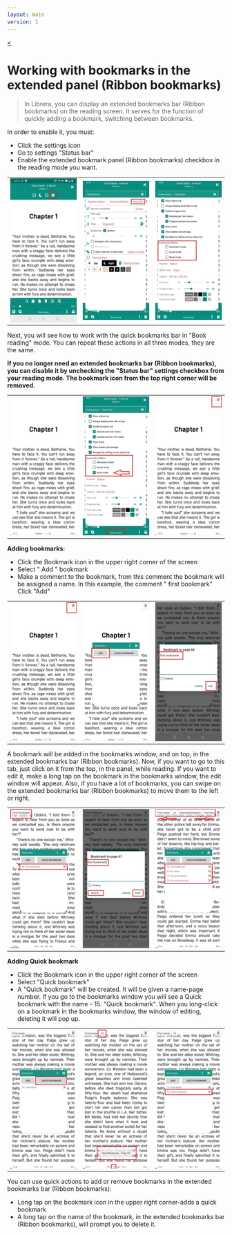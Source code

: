 ```yaml
---
layout: main
version: 1
---
```

[<](/wiki/faq)
# Working with bookmarks in the extended panel (Ribbon bookmarks)

> In Librera, you can display an extended bookmarks bar (Ribbon bookmarks) on the reading screen. It serves for the function of quickly adding a bookmark, switching between bookmarks.

In order to enable it, you must:

* Click the settings icon
* Go to settings "Status bar"
* Enable the extended bookmark panel (Ribbon bookmarks) checkbox in the reading mode you want.


||||
|-|-|-|
|![](1.jpg)|![](2.jpg)|![](3.jpg)|

Next, you will see how to work with the quick bookmarks bar in "Book reading" mode. You can repeat these actions in all three modes, they are the same.

**If you no longer need an extended bookmarks bar (Ribbon bookmarks), you can disable it by unchecking the "Status bar" settings checkbox from your reading mode. The bookmark icon from the top right corner will be removed.**

||||
|-|-|-|
|![](4.jpg)|![](5.jpg)|![](6.jpg)|



**Adding bookmarks:**

* Click the Bookmark icon in the upper right corner of the screen
* Select " Add " bookmark
* Make a comment to the bookmark, from this comment the bookmark will be assigned a name. In this example, the comment " first bookmark"
Click "Add"


||||
|-|-|-|
|![](7.jpg)|![](8.jpg)|![](9.jpg)|

A bookmark will be added in the bookmarks window, and on top, in the extended bookmarks bar (Ribbon bookmarks). Now, if you want to go to this tab, just click on it from the top, in the panel, while reading. If you want to edit it, make a long tap on the bookmark in the bookmarks window, the edit window will appear. Also, if you have a lot of bookmarks, you can swipe on the extended bookmarks bar (Ribbon bookmarks) to move them to the left or right.

||||
|-|-|-|
|![](10.jpg)|![](15.jpg)|![](11.jpg)|

**Adding Quick bookmark** 

* Click the Bookmark icon in the upper right corner of the screen
* Select "Quick bookmark"
* A "Quick bookmark" will be created. It will be given a name-page number. If you go to the bookmarks window you will see a Quick bookmark with the name - 15. "Quick bookmark". When you long-click on a bookmark in the bookmarks window, the window of editing, deleting it will pop up.


||||
|-|-|-|
|![](12.jpg)|![](13.jpg)|![](14.jpg)|


You can use quick actions to add or remove bookmarks in the extended bookmarks bar (Ribbon bookmarks):

* Long tap on the bookmark icon in the upper right corner-adds a quick bookmark
* A long tap on the name of the bookmark, in the extended bookmarks bar (Ribbon bookmarks), will prompt you to delete it.


